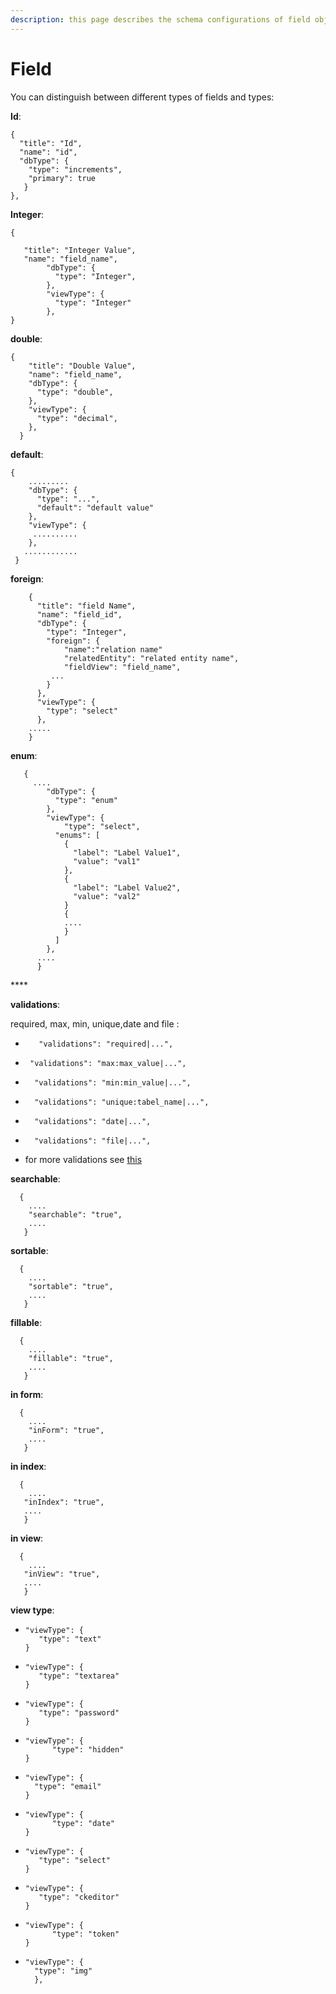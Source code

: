 ```yaml
---
description: this page describes the schema configurations of field object.
---
```


# Field

You can distinguish between different types of fields and types:



**Id**:

```text
{
  "title": "Id",
  "name": "id",
  "dbType": {
    "type": "increments",
    "primary": true
   }
},

```

**Integer**: 

```text
{
        
   "title": "Integer Value",
   "name": "field_name",
        "dbType": {
          "type": "Integer",
        },
        "viewType": {
          "type": "Integer"
        },
}

```



**double**:

```text
{
    "title": "Double Value",
    "name": "field_name",
    "dbType": {
      "type": "double",
    },
    "viewType": {
      "type": "decimal",
    },
  }
```



**default**:

```text
{   
    .........
    "dbType": {
      "type": "...",
      "default": "default value"
    },
    "viewType": {
     ..........
    },
   ............
 }
```



**foreign**:

```text
 	{
      "title": "field Name",
      "name": "field_id",
      "dbType": {
        "type": "Integer",
        "foreign": {
            "name":"relation name"
            "relatedEntity": "related entity name",
            "fieldView": "field_name",
         ...
        }
      },
      "viewType": {
        "type": "select"
      },
    .....
    }
```



**enum**:

```text
   {
     ....
        "dbType": {
          "type": "enum"
        },
        "viewType": {
            "type": "select",
          "enums": [
            {
              "label": "Label Value1",
              "value": "val1"
            },
            {
              "label": "Label Value2",
              "value": "val2"
            }
            {
            ....
            }
          ]
        },
      ....
      }
```

\*\*\*\*

**validations**:

required, max, min, unique,date and file :

* ```text
     "validations": "required|...", 
  ```
* ```text
   "validations": "max:max_value|...",
  ```
* ```text
    "validations": "min:min_value|...",
  ```
* ```text
    "validations": "unique:tabel_name|...",
  ```
* ```text
    "validations": "date|...",
  ```
* ```text
    "validations": "file|...",
  ```
* for more validations see [this](https://laravel.com/docs/5.7/validation#rule-same)

**searchable**:

```text
  { 
    ....
    "searchable": "true",
    ....
   }
```

**sortable**:

```text
  { 
    ....
    "sortable": "true",
    ....
   }
```

**fillable**:

```text
  { 
    ....
    "fillable": "true",
    ....
   }
```

**in form**:

```text
  { 
    ....
    "inForm": "true",
    ....
   }
```

**in index**:

```text
  { 
    ....
   "inIndex": "true",
   ....
   }
```

**in view**:

```text
  { 
    ....
   "inView": "true",
   ....
   }      
```

**view type**:

* ```text
  "viewType": {
     "type": "text"
  }
  ```
* ```text
  "viewType": {
     "type": "textarea"
  }
  ```
* ```text
  "viewType": {
     "type": "password"
  }
  ```
* ```text
  "viewType": {
        "type": "hidden"
  }
  ```
* ```text
  "viewType": {
    "type": "email"
  }
  ```
* ```text
  "viewType": {
        "type": "date"
  }
  ```
* ```text
  "viewType": {
     "type": "select"
  }
  ```
* ```text
  "viewType": {
     "type": "ckeditor"
  }
  ```
* ```text
  "viewType": {
        "type": "token"
  }
  ```
* ```text
  "viewType": {
    "type": "img"
    },
  ```



